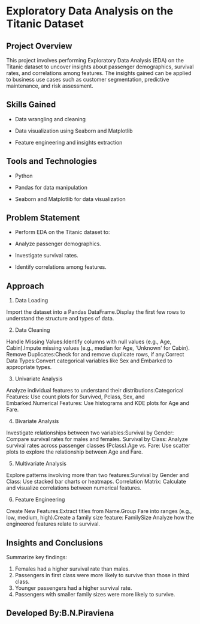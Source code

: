 # Exploratory Data Analysis on the Titanic Dataset
## Project Overview

This project involves performing Exploratory Data Analysis (EDA) on the Titanic dataset to uncover insights about passenger demographics, survival rates, and correlations among features. The insights gained can be applied to business use cases such as customer segmentation, predictive maintenance, and risk assessment.

## Skills Gained

* Data wrangling and cleaning

* Data visualization using Seaborn and Matplotlib

* Feature engineering and insights extraction

## Tools and Technologies

* Python

* Pandas for data manipulation

* Seaborn and Matplotlib for data visualization

## Problem Statement

* Perform EDA on the Titanic dataset to:

* Analyze passenger demographics.

* Investigate survival rates.

* Identify correlations among features.

## Approach

1. Data Loading

Import the dataset into a Pandas DataFrame.Display the first few rows to understand the structure and types of data.

2. Data Cleaning

Handle Missing Values:Identify columns with null values (e.g., Age, Cabin).Impute missing values (e.g., median for Age, 'Unknown' for Cabin).
Remove Duplicates:Check for and remove duplicate rows, if any.Correct Data Types:Convert categorical variables like Sex and Embarked to appropriate types.

3. Univariate Analysis

 Analyze individual features to understand their distributions:Categorical Features: Use count plots for Survived, Pclass, Sex, and Embarked.Numerical Features: Use histograms and KDE plots for Age and Fare.

4. Bivariate Analysis

Investigate relationships between two variables:Survival by Gender: Compare survival rates for males and females.
Survival by Class: Analyze survival rates across passenger classes (Pclass).Age vs. Fare: Use scatter plots to explore the relationship between Age and Fare.

5. Multivariate Analysis

Explore patterns involving more than two features:Survival by Gender and Class: Use stacked bar charts or heatmaps.
Correlation Matrix: Calculate and visualize correlations between numerical features.

6. Feature Engineering

Create New Features:Extract titles from Name.Group Fare into ranges (e.g., low, medium, high).Create a family size feature: FamilySize
Analyze how the engineered features relate to survival.

## Insights and Conclusions
Summarize key findings:
1. Females had a higher survival rate than males.
2. Passengers in first class were more likely to survive than those in third class.
3. Younger passengers had a higher survival rate.
4. Passengers with smaller family sizes were more likely to survive.


## Developed By:B.N.Piraviena
